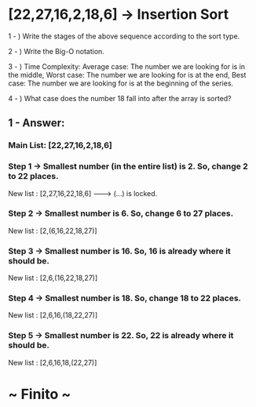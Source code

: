 # [22,27,16,2,18,6] -> Insertion Sort

1 - ) Write the stages of the above sequence according to the sort type.

2 - ) Write the Big-O notation.

3 - ) Time Complexity: Average case: The number we are looking for is in the middle, Worst case: The number we are looking for is at the end, Best case: The number we are looking for is at the beginning of the series.

4 - ) What case does the number 18 fall into after the array is sorted? 

## 1 - Answer:

### Main List: [22,27,16,2,18,6]
### Step 1 -> Smallest number (in the entire list) is 2. So, change 2 to 22 places.
New list : [2,27,16,22,18,6]
---> (...) is locked.
### Step 2 -> Smallest number  is 6. So, change 6 to 27 places.
New list : [2,(6,16,22,18,27)] 
            
### Step 3 -> Smallest number  is 16. So, 16 is already where it should be.
New list : [2,6,(16,22,18,27)]

### Step 4 -> Smallest number  is 18. So, change 18 to 22 places.
New list : [2,6,16,(18,22,27)]
     
### Step 5 -> Smallest number  is 22. So, 22 is already where it should be.
New list : [2,6,16,18,(22,27)]

# ~ Finito ~
